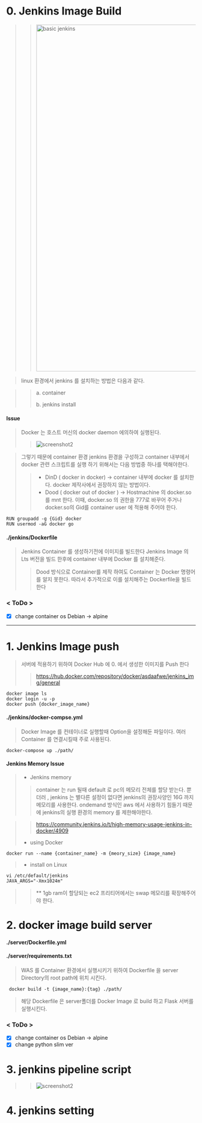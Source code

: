 # 0. Jenkins Image Build
>><img width="920" alt="basic jenkins" src="https://github.com/yeongseoksong/jenkins/assets/76511428/19118b24-0a8d-4f70-a3a6-e49aca18aded">

>linux 환경에서 jenkins 를 설치하는 방법은 다음과 같다.

>> a. container
>> 
>> b. jenkins install

  
#### Issue
> Docker 는 호스트 머신의 docker daemon 에의하여 실행된다.
>>![screenshot2](https://github.com/yeongseoksong/jenkins/assets/76511428/2636a061-aca3-4275-807e-d3f2d9fcb8fa)


>  그렇기 때문에 container 환경 jenkins 환경을 구성하고 container 내부에서 docker 관련 스크립트를 실행 하기 위해서는 다음 방법중 하나를 택해야한다.
>>  + DinD ( docker in docker)        ->   container 내부에 docker 를 설치한다. docker 제작사에서 권장하지 않는 방법이다.
>>  + Dood ( docker out of docker )   ->   Hostmachine 의 docker.so 를 mnt 한다. 이때, docker.so 의 권한을 777로 바꾸어 주거나 docker.so의 Gid를 container user 에 적용해 주어야 한다.    
    
    RUN groupadd -g {Gid} docker 
    RUN usermod -aG docker go 
#### ./jenkins/Dockerfile
> Jenkins Container 를 생성하기전에 이미지를 빌드한다
> Jenkins Image 의 Lts 버전을 빌드 한후에 container 내부에  Docker 를 설치해준다.
>> Dood 방식으로 Container를 제작 하여도 Container 는 Docker 명령어를 알지 못한다. 따라서 추가적으로 이를 설치해주는 Dockerfile을 빌드한다


###  < ToDo >
 - [x] change container os Debian -> alpine

---
# 1. Jenkins Image push
>  서버에 적용하기 위하여 Docker Hub 에 0. 에서 생성한 이미지를 Push 한다
>> https://hub.docker.com/repository/docker/asdaafwe/jenkins_img/general

    docker image ls
    docker login -u -p
    docker push {docker_image_name}

#### ./jenkins/docker-compse.yml
> Docker Image 를 컨테이너로 실행할때 Option을 설정해둔 파일이다.
> 여러 Container 를 연결시킬때 주로 사용된다.

    docker-compose up ./path/

#### Jenkins Memory Issue
> + Jenkins memory
>> container 는 run 될때 default 로 pc의 메모리 전체를 할당 받는다. 뿐더러 , jenkins 는 별다른 설정이 없다면 jenkins의 권장사양인 16G 까지 메모리를 사용한다. 
>> ondemand 방식인 aws 에서 사용하기 힘들기 때문에 jenkins의 실행 환경의 memory 를 제한해야한다.

>> https://community.jenkins.io/t/high-memory-usage-jenkins-in-docker/4909
>   + using Docker
    
    docker run --name {container_name} -m {meory_size} {image_name}
>   + install on Linux
    
    vi /etc/default/jenkins
    JAVA_ARGS="-Xmx1024m"


>> ** 1gb ram이 할당되는 ec2 프리티어에서는 swap 메모리를 확장해주어야 한다.

# 2. docker image build server
#### ./server/Dockerfile.yml
#### ./server/requirements.txt
> WAS 를 Container 환경에서 실행시키기 위하여 Dockerfile 을 server Directory의 root path에 위치 시킨다.

     docker build -t {image_name}:{tag} ./path/

> 해당 Dockerfile 은 server폴더를 Docker Image 로 build 하고 Flask 서버를 실행시킨다.     

### < ToDo >
 - [x] change container os Debian -> alpine
 - [x] change python slim ver

 # 3. jenkins pipeline script
>> ![screenshot2](https://openterprise.it/wp-content/uploads/2020/10/jenkins_pipeline.png)
 
# 4. jenkins setting
 

